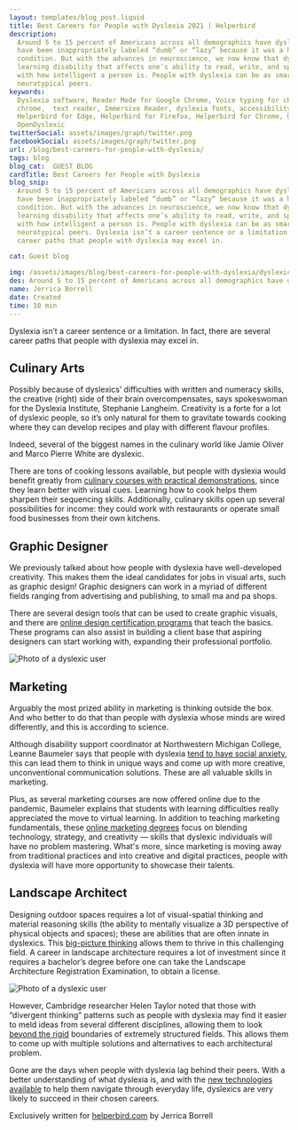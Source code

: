 ```yaml
---
layout: templates/blog_post.liquid
title: Best Careers for People with Dyslexia 2021 | Helperbird
description:
  Around 5 to 15 percent of Americans across all demographics have dyslexia. For several years, they
  have been inappropriately labeled “dumb” or “lazy” because it was a heavily misunderstood
  condition. But with the advances in neuroscience, we now know that dyslexia is a cognitive
  learning disability that affects one’s ability to read, write, and spell—and it has nothing to do
  with how intelligent a person is. People with dyslexia can be as smart and as capable as their
  neurotypical peers.
keywords:
  Dyslexia software, Reader Mode for Google Chrome, Voice typing for chrome, Text to speech for
  chrome,  text reader, Immersive Reader, dyslexia fonts, accessibility software, dyslexia software,
  Helperbird for Edge, Helperbird for Firefox, Helperbird for Chrome, Opendyslexic for Chrome,
  OpenDyslexic
twitterSocial: assets/images/graph/twitter.png
facebookSocial: assets/images/graph/twitter.png
url: /blog/best-careers-for-people-with-dyslexia/
tags: blog
blog_cat:  GUEST BLOG
cardTitle: Best Careers for People with Dyslexia
blog_snip:
  Around 5 to 15 percent of Americans across all demographics have dyslexia. For several years, they
  have been inappropriately labeled “dumb” or “lazy” because it was a heavily misunderstood
  condition. But with the advances in neuroscience, we now know that dyslexia is a cognitive
  learning disability that affects one’s ability to read, write, and spell—and it has nothing to do
  with how intelligent a person is. People with dyslexia can be as smart and as capable as their
  neurotypical peers. Dyslexia isn’t a career sentence or a limitation. In fact, there are several
  career paths that people with dyslexia may excel in.

cat: Guest blog

img: /assets/images/blog/best-careers-for-people-with-dyslexia/dyslexic-girl.jpg
des: Around 5 to 15 percent of Americans across all demographics have dyslexia. For several years they have been inappropriately labeled “dumb” or “lazy” because it was a heavily misunderstood condition. But with the advances in neuroscience we now know that dyslexia is a cognitive learning disability that affects one’s ability to read write and spell—and it has nothing to do with how intelligent a person is. People with dyslexia can be as smart and as capable as their neurotypical peers. Dyslexia isn’t a career sentence or a limitation. In fact there are several career paths that people with dyslexia may excel in.
name: Jerrica Borrell
date: Created
time: 10 min
---
```


  

Dyslexia isn’t a career sentence or a limitation. In fact, there are several career paths that people with dyslexia may excel in.

## Culinary Arts

  

Possibly because of dyslexics’ difficulties with written and numeracy skills, the creative (right) side of their brain overcompensates, says spokeswoman for the Dyslexia Institute, Stephanie Langheim. Creativity is a forte for a lot of dyslexic people, so it’s only natural for them to gravitate towards cooking where they can develop recipes and play with different flavour profiles.

Indeed, several of the biggest names in the culinary world like Jamie Oliver and Marco Pierre White are dyslexic.

  There are tons of cooking lessons available, but people with dyslexia would benefit greatly from [culinary courses with practical demonstrations](https://www.finedininglovers.com/article/free-online-courses-for-chefs), since they learn better with visual cues. Learning how to cook helps them sharpen their sequencing skills. Additionally, culinary skills open up several possibilities for income: they could work with restaurants or operate small food businesses from their own kitchens.

  

## Graphic Designer

  

We previously talked about how people with dyslexia have well-developed creativity. This makes them the ideal candidates for jobs in visual arts, such as graphic design! Graphic designers can work in a myriad of different fields ranging from advertising and publishing, to small ma and pa shops.

 There are several design tools that can be used to create graphic visuals, and there are [online design certification programs](https://www.usnews.com/education/learn-graphic-design-guide) that teach the basics. These programs can also assist in building a client base that aspiring designers can start working with, expanding their professional portfolio.

 ![Photo of a dyslexic user](/assets/images/blog/best-careers-for-people-with-dyslexia/graphic-designer.jpg)

  

## Marketing

  

Arguably the most prized ability in marketing is thinking outside the box. And who better to do that than people with dyslexia whose minds are wired differently, and this is according to science.

Although disability support coordinator at Northwestern Michigan College, Leanne Baumeler says that people with dyslexia [tend to have social anxiety](https://www.traverseticker.com/news/deafness-adhd-physical-disabilities-ptsd-and-more-all-leannes-award-winning-work-at-nmc/), this can lead them to think in unique ways and come up with more creative, unconventional communication solutions. These are all valuable skills in marketing.

  

Plus, as several marketing courses are now offered online due to the pandemic, Baumeler explains that students with learning difficulties really appreciated the move to virtual learning. In addition to teaching marketing fundamentals, these [online marketing degrees](https://online.maryville.edu/online-bachelors-degrees/marketing/) focus on blending technology, strategy, and creativity — skills that dyslexic individuals will have no problem mastering. What's more, since marketing is moving away from traditional practices and into creative and digital practices, people with dyslexia will have more opportunity to showcase their talents.

  

## Landscape Architect

  

Designing outdoor spaces requires a lot of visual-spatial thinking and material reasoning skills (the ability to mentally visualize a 3D perspective of physical objects and spaces); these are abilities that are often innate in dyslexics. This [big-picture thinking](https://www.helperbird.com/blog/three-facts-about-dyslexia) allows them to thrive in this challenging field. A career in landscape architecture requires a lot of investment since it requires a bachelor’s degree before one can take the Landscape Architecture Registration Examination, to obtain a license.

![Photo of a dyslexic user](/assets/images/blog/best-careers-for-people-with-dyslexia/dyslexic-architect.jpg)

  

However, Cambridge researcher Helen Taylor noted that those with “divergent thinking” patterns such as people with dyslexia may find it easier to meld ideas from several different disciplines, allowing them to look [beyond the rigid](https://www.designweek.co.uk/issues/16-22-september-2019/designing-with-dyslexia-is-a-cognitive-plus/) boundaries of extremely structured fields. This allows them to come up with multiple solutions and alternatives to each architectural problem.

Gone are the days when people with dyslexia lag behind their peers. With a better understanding of what dyslexia is, and with the [new technologies available](https://www.helperbird.com/chrome) to help them navigate through everyday life, dyslexics are very likely to succeed in their chosen careers.

  

Exclusively written for [helperbird.com](https://www.helperbird.com) by Jerrica Borrell